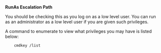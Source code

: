 <strong>RunAs Escalation Path</strong>

You should be checking this as you log on as a low level user. You can run as an administrator as a low level user if you are given such privileges.

A command to enumerate to view what privileges you may have is listed below:

```
    cmdkey /list
```

